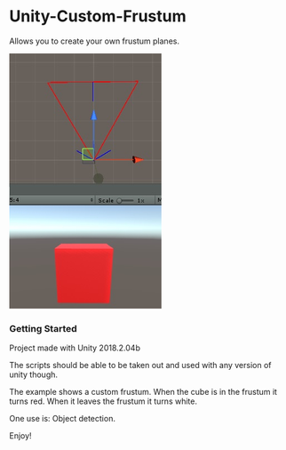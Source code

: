 # Unity-Custom-Frustum
Allows you to create your own frustum planes.

![alt text](customFrustum.jpg)

### Getting Started

Project made with Unity 2018.2.04b 

The scripts should be able to be taken out and used with any version of unity though.

The example shows a custom frustum. When the cube is in the frustum it turns red. When it leaves the frustum it turns white.

One use is: Object detection. 

Enjoy!
